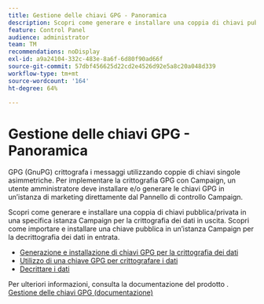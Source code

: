 ```yaml
---
title: Gestione delle chiavi GPG - Panoramica
description: Scopri come generare e installare una coppia di chiavi pubblica/privata in una specifica istanza Campaign per la crittografia dei dati in uscita. Scopri come importare e installare una chiave pubblica in un’istanza Campaign per la decrittografia dei dati in entrata.
feature: Control Panel
audience: administrator
team: TM
recommendations: noDisplay
exl-id: a9a24104-332c-483e-8a6f-6d80f90ad66f
source-git-commit: 57dbf456625d22cd2e4526d92e5a8c20a048d339
workflow-type: tm+mt
source-wordcount: '164'
ht-degree: 64%

---
```


# Gestione delle chiavi GPG - Panoramica

GPG (GnuPG) crittografa i messaggi utilizzando coppie di chiavi singole asimmetriche. Per implementare la crittografia GPG con Campaign, un utente amministratore deve installare e/o generare le chiavi GPG in un’istanza di marketing direttamente dal Pannello di controllo Campaign.

Scopri come generare e installare una coppia di chiavi pubblica/privata in una specifica istanza Campaign per la crittografia dei dati in uscita. Scopri come importare e installare una chiave pubblica in un’istanza Campaign per la decrittografia dei dati in entrata.

* [Generazione e installazione di chiavi GPG per la crittografia dei dati](./generating-and-installing-gpg-keys-for-data-encryption.md)
* [Utilizzo di una chiave GPG per crittografare i dati](./using-a-gpg-key-to-encrypt-data.md)
* [Decrittare i dati](./decrypting-data.md)

Per ulteriori informazioni, consulta la documentazione del prodotto . [Gestione delle chiavi GPG (documentazione)](https://experienceleague.adobe.com/docs/control-panel/using/instances-settings/gpg-keys-management.html?lang=en)
